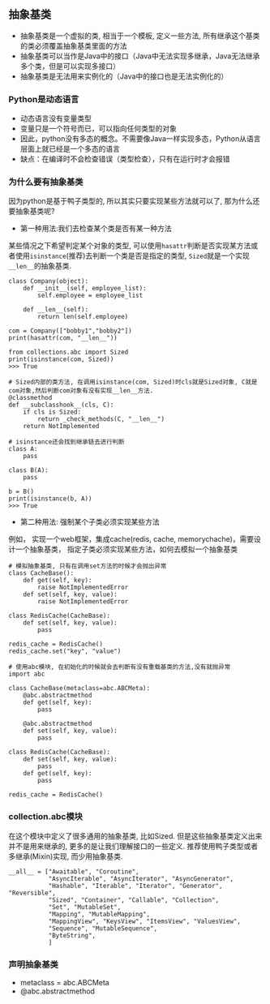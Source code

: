 ## 抽象基类
- 抽象基类是一个虚拟的类, 相当于一个模板, 定义一些方法, 所有继承这个基类的类必须覆盖抽象基类里面的方法
- 抽象基类可以当作是Java中的接口（Java中无法实现多继承，Java无法继承多个类，但是可以实现多接口）
- 抽象基类是无法用来实例化的（Java中的接口也是无法实例化的）

### Python是动态语言
 - 动态语言没有变量类型
 - 变量只是一个符号而已，可以指向任何类型的对象
 - 因此，python没有多态的概念。不需要像Java一样实现多态，Python从语言层面上就已经是一个多态的语言
 - 缺点：在编译时不会检查错误（类型检查），只有在运行时才会报错

### 为什么要有抽象基类
因为python是基于鸭子类型的, 所以其实只要实现某些方法就可以了, 那为什么还要抽象基类呢?
- 第一种用法:我们去检查某个类是否有某一种方法

某些情况之下希望判定某个对象的类型, 可以使用`hasattr`判断是否实现某方法或者使用`isinstance`(推荐)去判断一个类是否是指定的类型, `Sized`就是一个实现`__len__`的抽象基类.
```
class Company(object):
    def __init__(self, employee_list):
        self.employee = employee_list

    def __len__(self):
        return len(self.employee)

com = Company(["bobby1","bobby2"])
print(hasattr(com, "__len__"))

from collections.abc import Sized
print(isinstance(com, Sized))
>>> True

# Sized内部的类方法, 在调用isinstance(com, Sized)时cls就是Sized对象, C就是com对象,然后判断com对象有没有实现__len__方法.
@classmethod
def __subclasshook__(cls, C):
    if cls is Sized:
        return _check_methods(C, "__len__")
    return NotImplemented

# isinstance还会找到继承链去进行判断
class A:
    pass

class B(A):
    pass

b = B()
print(isinstance(b, A))
>>> True
```
- 第二种用法: 强制某个子类必须实现某些方法

例如， 实现一个web框架，集成cache(redis, cache, memorychache)，需要设计一个抽象基类， 指定子类必须实现某些方法，如何去模拟一个抽象基类

```
# 模拟抽象基类, 只有在调用set方法的时候才会抛出异常
class CacheBase():
    def get(self, key):
        raise NotImplementedError
    def set(self, key, value):
        raise NotImplementedError

class RedisCache(CacheBase):
    def set(self, key, value):
        pass

redis_cache = RedisCache()
redis_cache.set("key", "value")

# 使用abc模块, 在初始化的时候就会去判断有没有重载基类的方法,没有就抛异常
import abc

class CacheBase(metaclass=abc.ABCMeta):
    @abc.abstractmethod
    def get(self, key):
        pass

    @abc.abstractmethod
    def set(self, key, value):
        pass

class RedisCache(CacheBase):
    def set(self, key, value):
        pass
    def get(self, key):
        pass

redis_cache = RedisCache()
```

### collection.abc模块
在这个模块中定义了很多通用的抽象基类, 比如Sized. 但是这些抽象基类定义出来并不是用来继承的, 更多的是让我们理解接口的一些定义. 推荐使用鸭子类型或者多继承(Mixin)实现, 而少用抽象基类.
```
__all__ = ["Awaitable", "Coroutine",
           "AsyncIterable", "AsyncIterator", "AsyncGenerator",
           "Hashable", "Iterable", "Iterator", "Generator", "Reversible",
           "Sized", "Container", "Callable", "Collection",
           "Set", "MutableSet",
           "Mapping", "MutableMapping",
           "MappingView", "KeysView", "ItemsView", "ValuesView",
           "Sequence", "MutableSequence",
           "ByteString",
           ]
```

### 声明抽象基类
- metaclass = abc.ABCMeta
- @abc.abstractmethod


